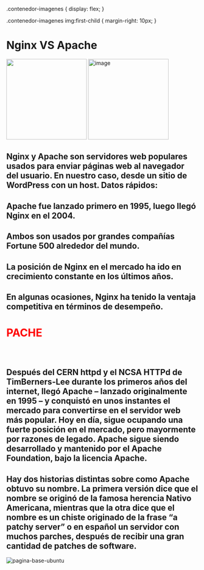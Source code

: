 .contenedor-imagenes {
  display: flex;
}

.contenedor-imagenes img:first-child {
  margin-right: 10px;
}
 <p align="center">
 <h1>Nginx VS  Apache</h1>
</p>
<div class="contenedor-imagenes">
  <img src="https://desarrolloweb.com/storage/tag_images/actual/nzShTvdaGzLCIO0FalGMkhnqXIcXcIwXABW9b4JU.png" "image" height="211" width="211">
  <img src="https://cdn.icon-icons.com/icons2/2107/PNG/512/file_type_nginx_icon_130305.png" alt= "image" height="211" width="211">
</div>


## Nginx y Apache son servidores web populares usados para enviar páginas web al navegador del usuario. En nuestro caso, desde un sitio de WordPress con un host. Datos rápidos:

##    Apache fue lanzado primero en 1995, luego llegó Nginx en el 2004.
##    Ambos son usados por grandes compañías Fortune 500 alrededor del mundo.
##    La posición de Nginx en el mercado ha ido en crecimiento constante en los últimos años.
##    En algunas ocasiones, Nginx ha tenido la ventaja competitiva en términos de desempeño.


# <p><FONT COLOR="red"> PACHE</FONT>
<br>
  </p>

## Después del CERN httpd y el NCSA HTTPd de TimBerners-Lee durante los primeros años del internet, llegó Apache – lanzado originalmente en 1995 – y conquistó en unos instantes el mercado para convertirse en el servidor web más popular. Hoy en día, sigue ocupando una fuerte posición en el mercado, pero mayormente por razones de legado. Apache sigue siendo desarrollado y mantenido por el Apache Foundation, bajo la licencia Apache.

## Hay dos historias distintas sobre como Apache obtuvo su nombre. La primera versión dice que el nombre se originó de la famosa herencia Nativo Americana, mientras que la otra dice que el nombre es un chiste originado de la frase “a patchy server” o en español un servidor con muchos parches, después de recibir una gran cantidad de patches de software.
![pagina-base-ubuntu](https://user-images.githubusercontent.com/72433702/146513334-183848de-7a52-4910-a347-ba4077e04580.png)

